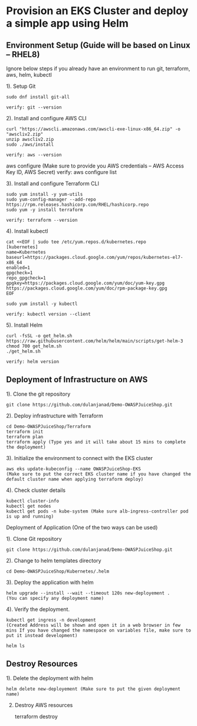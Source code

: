 # Provision an EKS Cluster and deploy a simple app using Helm

## Environment Setup (Guide will be based on Linux – RHEL8)

Ignore below steps if you already have an environment to run git, terraform, aws, helm, kubectl

1). Setup Git

	sudo dnf install git-all
	
    verify: git --version
	
2). Install and configure AWS CLI

    curl "https://awscli.amazonaws.com/awscli-exe-linux-x86_64.zip" -o "awscliv2.zip"
    unzip awscliv2.zip
    sudo ./aws/install
    
    verify: aws --version

aws configure (Make sure to provide you AWS credentials – AWS Access Key ID, AWS Secret)
verify: aws configure list

3). Install and configure Terraform CLI

	sudo yum install -y yum-utils
    sudo yum-config-manager --add-repo https://rpm.releases.hashicorp.com/RHEL/hashicorp.repo
	sudo yum -y install terraform
	
    verify: terraform --version

4). Install kubectl

    cat <<EOF | sudo tee /etc/yum.repos.d/kubernetes.repo
    [kubernetes]
    name=Kubernetes
    baseurl=https://packages.cloud.google.com/yum/repos/kubernetes-el7-x86_64
    enabled=1
    gpgcheck=1
    repo_gpgcheck=1
    gpgkey=https://packages.cloud.google.com/yum/doc/yum-key.gpg https://packages.cloud.google.com/yum/doc/rpm-package-key.gpg
    EOF

    sudo yum install -y kubectl
    
    verify: kubectl version --client

5). Install Helm
	
    curl -fsSL -o get_helm.sh https://raw.githubusercontent.com/helm/helm/main/scripts/get-helm-3
    chmod 700 get_helm.sh
    ./get_helm.sh
    
    verify: helm version

## Deployment of Infrastructure on AWS

1). Clone the git repository

    git clone https://github.com/dulanjanad/Demo-OWASPJuiceShop.git

2). Deploy infrastructure with Terraform

    cd Demo-OWASPJuiceShop/Terraform
    terraform init
    terraform plan
    terraform apply (Type yes and it will take about 15 mins to complete the deployment)

3). Initialize the environment to connect with the EKS cluster
	
    aws eks update-kubeconfig --name OWASPJuiceShop-EKS
    (Make sure to put the correct EKS cluster name if you have changed the default cluster name when applying terraform deploy)

4). Check cluster details
	
	kubectl cluster-info 
    kubectl get nodes
    kubectl get pods -n kube-system (Make sure alb-ingress-controller pod is up and running)

Deployment of Application (One of the two ways can be used)

1). Clone Git repository

    git clone https://github.com/dulanjanad/Demo-OWASPJuiceShop.git

2). Change to helm templates directory
	
	cd Demo-OWASPJuiceShop/Kubernetes/.helm
	
3). Deploy the application with helm
	
	helm upgrade --install --wait --timeout 120s new-deployement .
	(You can specify any deployment name)

4). Verify the deployment.
	
    kubectl get ingress -n development 
    (Created Address will be shown and open it in a web browser in few mins If you have changed the namespace on variables file, make sure to put it instead development)

	helm ls
	

## Destroy Resources

1). Delete the deployment with helm
	
    helm delete new-deployement (Make sure to put the given deployment name)

2) Destroy AWS resources 
    
    terraform destroy
#